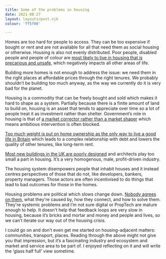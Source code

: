 ```yaml
---
title: Some of the problems in housing
date: 2021-08-27
layout: layouts/post.njk
colour: 'ff5f00'

---
```


Homes are too hard for people to access. They can be too expensive if bought or rent and are not available for all that need them as social housing or otherwise. Housing is also not evenly distributed. Poor people, disabled people and people of colour are [most likely to live in housing that is precarious and unsafe](https://www.theguardian.com/society/2021/may/26/black-asian-disabled-tenants-more-likely-face-housing-discrimination), which negatively impacts all other areas of life. 

Building more homes is not enough to address the issue: we need them in the right places at affordable prices through the right tenures. We probably shouldn’t be building too much anyway, as the way we currently do it is very bad for the planet.

Housing is a commodity that can be freely bought and sold which makes it hard to shape as a system. Partially because there is a finite amount of land to build on, housing is an asset that tends to appreciate over time so a lot of people treat it as investment rather than shelter. Government’s role in housing is that of [a market corrector rather than a market shaper](https://www.researchgate.net/publication/303092673_From_market_fixing_to_market-creating_a_new_framework_for_innovation_policy) which means ambitious intervention is often blocked. 

[Too much weight is put on home ownership as the only way to live a good life in Britain](https://www.insidehousing.co.uk/comment/comment/at-the-heart-of-the-conservative-vision-for-housing-is-homeownership-64401) which leads to a complex relationship with debt and lowers the quality of other tenures, like long-term rent. 

[Most new buildings in the UK are poorly designed](https://www.architectsjournal.co.uk/news/most-new-housing-so-poorly-designed-it-should-not-have-been-built-says-bartlett-report) and architects play too small a part in housing. It’s a very homogenous, male, profit-driven industry. 

The housing system disempowers people that inhabit houses and it instead centres perspectives of those that do not, like developers, bankers, property managers. Those actors are often incentivised to do things that lead to bad outcomes for those in the homes.

Housing problems are political which slows change down. [Nobody agrees on them](https://alastairparvin.medium.com/if-the-uk-built-1-million-homes-what-would-happen-to-house-prices-de1fbffa9235), what they're caused by, how they connect, and how to solve them. They're systemic problems and I’m not sure digital or PropTech are mature enough to help. It doesn't help that feedback loops are very slow in housing, because it’s bricks and mortar and money and people and lives, so we can’t iterate our way out of the housing crisis.

I could go on and don’t even get me started on housing-adjacent matters: communities, transport, places. Reading through the above might not give you that impression, but it’s a fascinating industry and ecosystem and market and service area to be part of. I enjoyed reflecting on it and will write the ‘glass half full’ view sometime.